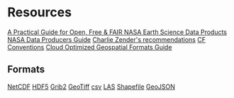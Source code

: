 # Resources

[A Practical Guide for Open, Free & FAIR NASA Earth Science Data Products](https://wiki.earthdata.nasa.gov/pages/viewpage.action?pageId=378738424)
[NASA Data Producers Guide]()
[Charlie Zender's recommendations]()
[CF Conventions]()
[Cloud Optimized Geospatial Formats Guide](https://guide.cloudnativegeo.org/)

## Formats

[NetCDF]()
[HDF5]()
[Grib2]()
[GeoTiff]()
[csv]()
[LAS]()
[Shapefile]()
[GeoJSON]()
